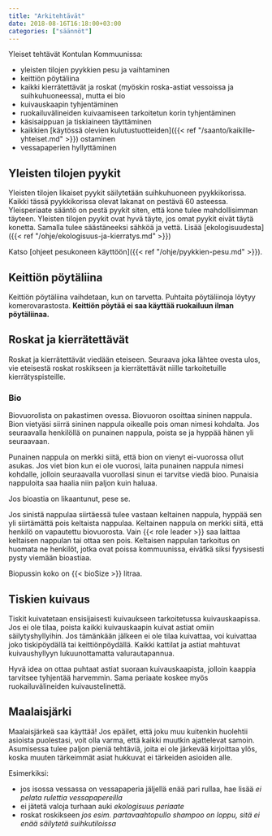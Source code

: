 ```yaml
---
title: "Arkitehtävät"
date: 2018-08-16T16:18:00+03:00
categories: ["säännöt"]
---
```

Yleiset tehtävät Kontulan Kommuunissa:

  - yleisten tilojen pyykkien pesu ja vaihtaminen
  - keittiön pöytäliina
  - kaikki kierrätettävät ja roskat (myöskin roska-astiat vessoissa ja suihkuhuoneessa), mutta ei bio
  - kuivauskaapin tyhjentäminen
  - ruokailuvälineiden kuivaamiseen tarkoitetun korin tyhjentäminen
  - käsisaippuan ja tiskiaineen täyttäminen
  - kaikkien [käytössä olevien kulutustuotteiden]({{< ref "/saanto/kaikille-yhteiset.md" >}}) ostaminen
  - vessapaperien hyllyttäminen

## Yleisten tilojen pyykit
Yleisten tilojen likaiset pyykit säilytetään suihkuhuoneen pyykkikorissa. Kaikki tässä pyykkikorissa olevat lakanat on pestävä 60 asteessa. Yleisperiaate sääntö on pestä pyykit siten, että kone tulee mahdollisimman täyteen. Yleisten tilojen pyykit ovat hyvä täyte, jos omat pyykit eivät täytä konetta. Samalla tulee säästäneeksi sähköä ja vettä. Lisää [ekologisuudesta]({{< ref "/ohje/ekologisuus-ja-kierratys.md" >}})

Katso [ohjeet pesukoneen käyttöön]({{< ref "/ohje/pyykkien-pesu.md" >}}).

## Keittiön pöytäliina
Keittiön pöytäliina vaihdetaan, kun on tarvetta. Puhtaita pöytäliinoja löytyy komerovarastosta. **Keittiön pöytää ei saa käyttää ruokailuun ilman pöytäliinaa.**

## Roskat ja kierrätettävät
Roskat ja kierrätettävät viedään eteiseen. Seuraava joka lähtee ovesta ulos, vie eteisestä roskat roskikseen ja kierrätettävät niille tarkoitetuille kierrätyspisteille.

### Bio
Biovuorolista on pakastimen ovessa. Biovuoron osoittaa sininen nappula. Bion vietyäsi siirrä sininen nappula oikealle pois oman nimesi kohdalta. Jos seuraavalla henkilöllä on punainen nappula, poista se ja hyppää hänen yli seuraavaan.

Punainen nappula on merkki siitä, että bion on vienyt ei-vuorossa ollut asukas. Jos viet bion kun ei ole vuorosi, laita punainen nappula nimesi kohdalle, jolloin seuraavalla vuorollasi sinun ei tarvitse viedä bioo. Punaisia nappuloita saa haalia niin paljon kuin haluaa.

Jos bioastia on likaantunut, pese se.

Jos sinistä nappulaa siirtäessä tulee vastaan keltainen nappula, hyppää sen yli siirtämättä pois keltaista nappulaa. Keltainen nappula on merkki siitä, että henkilö on vapautettu biovuorosta. Vain {{< role leader >}} saa laittaa keltaisen nappulan tai ottaa sen pois. Keltaisen nappulan tarkoitus on huomata ne henkilöt, jotka ovat poissa kommuunissa, eivätkä siksi fyysisesti pysty viemään bioastiaa.

Biopussin koko on {{< bioSize >}} litraa.

## Tiskien kuivaus
Tiskit kuivatetaan ensisijaisesti kuivaukseen tarkoitetussa kuivauskaapissa. Jos ei ole tilaa, poista kaikki kuivauskaapin kuivat astiat omiin säilytyshyllyihin. Jos tämänkään jälkeen ei ole tilaa kuivattaa, voi kuivattaa joko tiskipöydällä tai keittiönpöydällä. Kaikki kattilat ja astiat mahtuvat kuivaushyllyyn lukuunottamatta valurautapannua.

Hyvä idea on ottaa puhtaat astiat suoraan kuivauskaapista, jolloin kaappia tarvitsee tyhjentää harvemmin. Sama periaate koskee myös ruokailuvälineiden kuivaustelinettä.

## Maalaisjärki
Maalaisjärkeä saa käyttää! Jos epäilet, että joku muu kuitenkin huolehtii asioista puolestasi, voit olla varma, että kaikki muutkin ajattelevat samoin. Asumisessa tulee paljon pieniä tehtäviä, joita ei ole järkevää kirjoittaa ylös, koska muuten tärkeimmät asiat hukkuvat ei tärkeiden asioiden alle.

Esimerkiksi:

  - jos isossa vessassa on vessapaperia jäljellä enää pari rullaa, hae lisää *ei pelata rulettia vessapapereilla*
  - ei jätetä valoja turhaan auki *ekologisuus periaate*
  - roskat roskikseen *jos esim. partavaahtopullo shampoo on loppu, sitä ei enää säilytetä suihkutiloissa*
